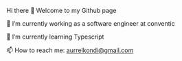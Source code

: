 Hi there 👋 Welcome to my Github page

🔭 I’m currently working as a software engineer at conventic

🌱 I’m currently learning Typescript

📫 How to reach me: aurrelkondi@gmail.com
